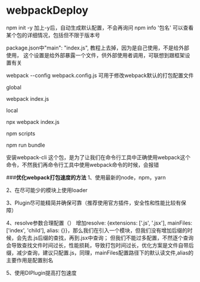 # webpackDeploy
npm init -y 加上-y后，自动生成默认配置，不会再询问
npm info '包名' 可以查看某个包的详细情况，包括但不限于版本号

package.json中"main": "index.js", 教程上去掉，因为是自己使用，不是给外部使用，
这个设置是给外部暴露一个文件，供外部使用者调用，可联想到跟框架设置有关

webpack --config webpack.config.js 可用于修改webpack默认的打包配置文件

global

webpack index.js

local

npx webpack index.js

npm scripts

npm run bundle

安装webpack-cli 这个包，是为了让我们在命令行工具中正确使用webpack这个命令，不然我们再命令行工具中使用webpack命令的时候，会报错

###**优化webpack打包速度的方法**
1、使用最新的node，npm，yarn

2、在尽可能少的模块上使用loader

3、Plugin尽可能精简并确保可靠（推荐使用官方插件，安全性和性能比较有保障）

4、resolve参数合理配置（）
增加resolve: {extensions: ['.js', '.jsx'], mainFiles: ['index', 'child'], alias: {}}，那么我们在引入一个模块，但我们没有增加后缀的时候，会先去.js后缀的查找，再到.jsx中查询；
但我们不能过多配置，不然逐个查询会导致查找文件时间过长，性能损耗，导致打包时间过长，优化方案是文件自带后缀，减少查询，建议只配置.js，同理，mainFiles配置路径下的默认读文件,alias的主要作用是配置别名


5、使用DIPlugin提高打包速度 
